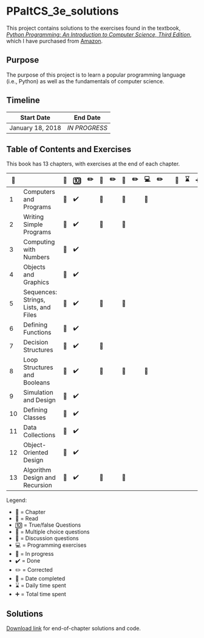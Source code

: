 # PPaItCS_3e_solutions

This project contains solutions to the exercises found in the textbook, [*Python Programming: An Introduction to Computer Science, Third Edition*](https://fbeedle.com/our-books/23-python-programming-an-introduction-to-computer-science-3rd-ed-9781590282755.html), which I have purchased from [Amazon](https://www.amazon.com/Python-Programming-Introduction-Computer-Science/dp/1590282752/ref=sr_1_2?ie=UTF8&qid=1516294885&sr=8-2&keywords=python+programming+third+edition).

## Purpose

The purpose of this project is to learn a popular programming language (i.e., Python) as well as the fundamentals of computer science.

## Timeline

|Start Date|End Date|
|----------------|--------------|
|January 18, 2018|*IN PROGRESS*|

## Table of Contents and Exercises

This book has 13 chapters, with exercises at the end of each chapter.

|:closed_book:||:book:|:keycap_ten:|:pencil2:|:abcd:|:pencil2:|:speech_balloon:|:pencil2:|:computer:|:pencil2:||:date:|:hourglass:|:heavy_plus_sign:|
|-------------|------|------------|---------|------|---------|----------------|---------|----------|----------|-|---|------|-----------|-|
| 1|Computers and Programs|:construction:|:heavy_check_mark:||:construction:||:construction:||:construction:|
| 2|Writing Simple Programs|:construction:|:heavy_check_mark:||:construction:||:construction:|
| 3|Computing with Numbers|:construction:|:heavy_check_mark:|
| 4|Objects and Graphics|:construction:|:heavy_check_mark:|
| 5|Sequences: Strings, Lists, and Files|:construction:|:heavy_check_mark:||:construction:||:construction:
| 6|Defining Functions|:construction:|:heavy_check_mark:
| 7|Decision Structures|:construction:|:heavy_check_mark:||:construction:
| 8|Loop Structures and Booleans|:construction:|:heavy_check_mark:||:construction:||:construction:||:construction:
| 9|Simulation and Design|:construction:|:heavy_check_mark:
|10|Defining Classes|:construction:|:heavy_check_mark:
|11|Data Collections|:construction:|:heavy_check_mark:
|12|Object-Oriented Design|:construction:|:heavy_check_mark:
|13|Algorithm Design and Recursion|:construction:|:heavy_check_mark:||:construction:||:construction:||

Legend: 
- :closed_book: = Chapter
- :book: = Read
- :keycap_ten: = True/false Questions
- :abcd: = Multiple choice questions
- :speech_balloon: = Discussion questions
- :computer: = Programming exercises
- :construction: = In progress
- :heavy_check_mark: = Done
- :pencil2: = Corrected
- :date: = Date completed
- :hourglass: = Daily time spent
- :heavy_plus_sign: = Total time spent

## Solutions 

[Download link](https://fbeedle.com/our-books/23-python-programming-an-introduction-to-computer-science-3rd-ed-9781590282755.html) for end-of-chapter solutions and code.
